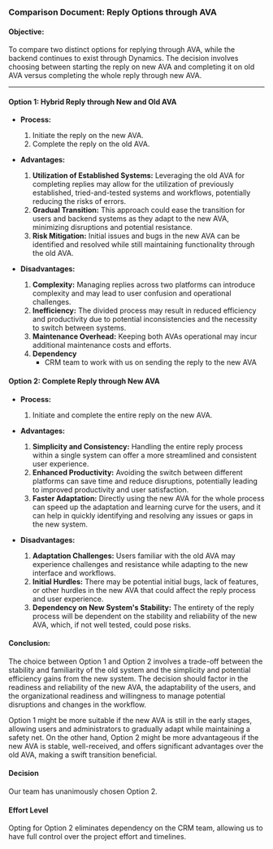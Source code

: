 ### Comparison Document: Reply Options through AVA

#### Objective:
To compare two distinct options for replying through AVA, while the backend continues to exist through Dynamics. The decision involves choosing between starting the reply on new AVA and completing it on old AVA versus completing the whole reply through new AVA.

---

#### Option 1: Hybrid Reply through New and Old AVA
- **Process:**
   1. Initiate the reply on the new AVA.
   2. Complete the reply on the old AVA.

- **Advantages:**
   1. **Utilization of Established Systems:** Leveraging the old AVA for completing replies may allow for the utilization of previously established, tried-and-tested systems and workflows, potentially reducing the risks of errors.
   2. **Gradual Transition:** This approach could ease the transition for users and backend systems as they adapt to the new AVA, minimizing disruptions and potential resistance.
   3. **Risk Mitigation:** Initial issues and bugs in the new AVA can be identified and resolved while still maintaining functionality through the old AVA.

- **Disadvantages:**
   1. **Complexity:** Managing replies across two platforms can introduce complexity and may lead to user confusion and operational challenges.
   2. **Inefficiency:** The divided process may result in reduced efficiency and productivity due to potential inconsistencies and the necessity to switch between systems.
   3. **Maintenance Overhead:** Keeping both AVAs operational may incur additional maintenance costs and efforts.
   4. **Dependency**
      - CRM team to work with us on sending the reply to the new AVA


#### Option 2: Complete Reply through New AVA
- **Process:**
   1. Initiate and complete the entire reply on the new AVA.

- **Advantages:**
   1. **Simplicity and Consistency:** Handling the entire reply process within a single system can offer a more streamlined and consistent user experience.
   2. **Enhanced Productivity:** Avoiding the switch between different platforms can save time and reduce disruptions, potentially leading to improved productivity and user satisfaction.
   3. **Faster Adaptation:** Directly using the new AVA for the whole process can speed up the adaptation and learning curve for the users, and it can help in quickly identifying and resolving any issues or gaps in the new system.

- **Disadvantages:**
   1. **Adaptation Challenges:** Users familiar with the old AVA may experience challenges and resistance while adapting to the new interface and workflows.
   2. **Initial Hurdles:** There may be potential initial bugs, lack of features, or other hurdles in the new AVA that could affect the reply process and user experience.
   3. **Dependency on New System's Stability:** The entirety of the reply process will be dependent on the stability and reliability of the new AVA, which, if not well tested, could pose risks.


#### Conclusion:
The choice between Option 1 and Option 2 involves a trade-off between the stability and familiarity of the old system and the simplicity and potential efficiency gains from the new system. The decision should factor in the readiness and reliability of the new AVA, the adaptability of the users, and the organizational readiness and willingness to manage potential disruptions and changes in the workflow.

Option 1 might be more suitable if the new AVA is still in the early stages, allowing users and administrators to gradually adapt while maintaining a safety net. On the other hand, Option 2 might be more advantageous if the new AVA is stable, well-received, and offers significant advantages over the old AVA, making a swift transition beneficial.

#### Decision
Our team has unanimously chosen Option 2.

#### Effort Level
Opting for Option 2 eliminates dependency on the CRM team, allowing us to have full control over the project effort and timelines.
